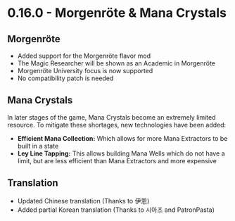 # 0.16.0 - Morgenröte & Mana Crystals

## Morgenröte
- Added support for the Morgenröte flavor mod
- The Magic Researcher will be shown as an Academic in Morgenröte
- Morgenröte University focus is now supported
- No compatibility patch is needed

## Mana Crystals
In later stages of the game, Mana Crystals become an extremely limited resource.
To mitigate these shortages, new technologies have been added:
- **Efficient Mana Collection:** Which allows for more Mana Extractors to be built in a state
- **Ley Line Tapping:** This allows building Mana Wells which do not have a limit, but are less efficient than Mana Extractors and more expensive

## Translation
- Updated Chinese translation (Thanks to 伊恩)
- Added partial Korean translation (Thanks to 시아츠 and PatronPasta)
